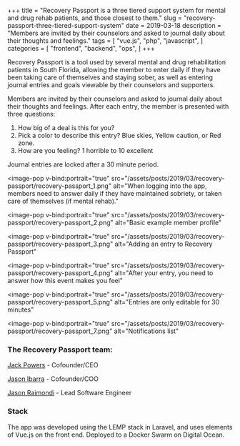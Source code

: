 +++
title = "Recovery Passport is a three tiered support system for mental and drug rehab patients, and those closest to them."
slug = "recovery-passport-three-tiered-support-system"
date = 2019-03-18
description = "Members are invited by their counselors and asked to journal daily about their thoughts and feelings."
tags = [ 
    "vue.js",
    "php",
    "javascript",
]
categories = [
    "frontend",
    "backend",
    "ops",
]
+++

Recovery Passport is a tool used by several mental and drug rehabilitation patients in South Florida, allowing the member to enter daily if they have been taking care of themselves and staying sober, as well as entering journal entries and goals viewable by their counselors and supporters.

Members are invited by their counselors and asked to journal daily about their thoughts and feelings. After each entry, the member is presented with  three questions:

1. How big of a deal is this for you?
2. Pick a color to describe this entry? Blue skies, Yellow caution, or Red zone.
3. How are you feeling? 1 horrible to 10 excellent

Journal entries are locked after a 30 minute period.

<image-pop
    v-bind:portrait="true"
    src="/assets/posts/2019/03/recovery-passport/recovery-passport_1.png"
    alt="When logging into the app, members need to answer daily if they have maintained sobriety, or taken care of themselves (if mental rehab)."
></image-pop>

<image-pop
    v-bind:portrait="true"
    src="/assets/posts/2019/03/recovery-passport/recovery-passport_2.png"
    alt="Basic example member profile"
></image-pop>

<image-pop
    v-bind:portrait="true"
    src="/assets/posts/2019/03/recovery-passport/recovery-passport_3.png"
    alt="Adding an entry to Recovery Passport"
></image-pop>

<image-pop
    v-bind:portrait="true"
    src="/assets/posts/2019/03/recovery-passport/recovery-passport_4.png"
    alt="After your entry, you need to answer how this event makes you feel"
></image-pop>

<image-pop
    v-bind:portrait="true"
    src="/assets/posts/2019/03/recovery-passport/recovery-passport_5.png"
    alt="Entries are only editable for 30 minutes"
></image-pop>

<image-pop
    v-bind:portrait="true"
    src="/assets/posts/2019/03/recovery-passport/recovery-passport_7.png"
    alt="Notifications list"
></image-pop>

### The Recovery Passport team:

[Jack Powers](https://www.linkedin.com/in/jackpowersjr/) - Cofounder/CEO

[Jason Ibarra](https://www.linkedin.com/in/jasonibarraseo/) - Cofounder/COO

[Jason Raimondi](https://www.linkedin.com/in/jasonraimondi/) - Lead Software Engineer

### Stack

The app was developed using the LEMP stack in Laravel, and uses elements of Vue.js on the front end. Deployed to a Docker Swarm on Digital Ocean.